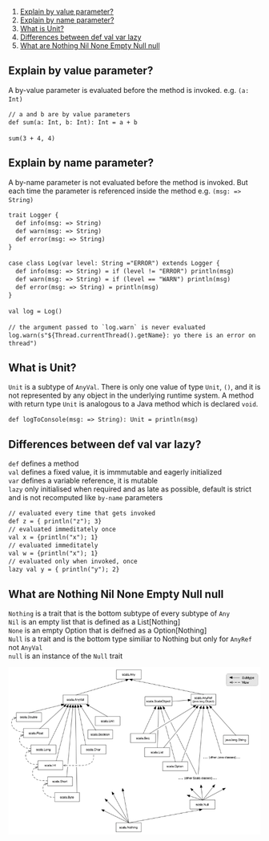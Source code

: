 1. [Explain by value parameter?](#explain-by-value-parameter)
2. [Explain by name parameter?](#explain-by-name-parameter)
3. [What is Unit?](#what-is-unit)
4. [Differences between def val var lazy](#differences-between-def-val-var-lazy)
5. [What are Nothing Nil None Empty Null null](#what-are-nothing-nil-none-empty-null-null)

## Explain by value parameter?
A by-value parameter is evaluated before the method is invoked. e.g. ```(a: Int)```
```
// a and b are by value parameters
def sum(a: Int, b: Int): Int = a + b

sum(3 + 4, 4)
```

## Explain by name parameter?
A by-name parameter is not evaluated before the method is invoked. But each time the parameter is referenced inside the method  e.g. ```(msg: => String)```
```
trait Logger {
  def info(msg: => String)
  def warn(msg: => String)
  def error(msg: => String)
}

case class Log(var level: String ="ERROR") extends Logger {
  def info(msg: => String) = if (level != "ERROR") println(msg)
  def warn(msg: => String) = if (level == "WARN") println(msg)
  def error(msg: => String) = println(msg)
}

val log = Log()

// the argument passed to `log.warn` is never evaluated
log.warn(s"${Thread.currentThread().getName}: yo there is an error on thread")

```

## What is Unit?
`Unit` is a subtype of `AnyVal`. There is only one value of type `Unit`, `()`, and it is not represented by any object in the underlying runtime system. A method with return type `Unit` is analogous to a Java method which is declared `void`.
```
def logToConsole(msg: => String): Unit = println(msg)
```

## Differences between def val var lazy?
`def` defines a method  
`val` defines a fixed value, it is immmutable and eagerly initialized  
`var` defines a variable reference, it is mutable  
`lazy` only initialised when required and as late as possible, default is strict and is not recomputed like `by-name` parameters

```
// evaluated every time that gets invoked
def z = { println("z"); 3}
// evaluated immeditately once
val x = {println("x"); 1}
// evaluated immeditately
val w = {println("x"); 1}
// evaluated only when invoked, once
lazy val y = { println("y"); 2}
```

## What are Nothing Nil None Empty Null null
`Nothing` is a trait that is the bottom subtype of every subtype of `Any`  
`Nil` is an empty list that is defined as a List[Nothing]  
`None` is an empty Option that is deifned as a Option[Nothing]  
`Null` is a trait and is the bottom type similiar to Nothing but only for `AnyRef` not `AnyVal`  
`null` is an instance of the `Null` trait

![Alt text](./class-hierarchy.png?raw=true "Scala class hierarchy")
